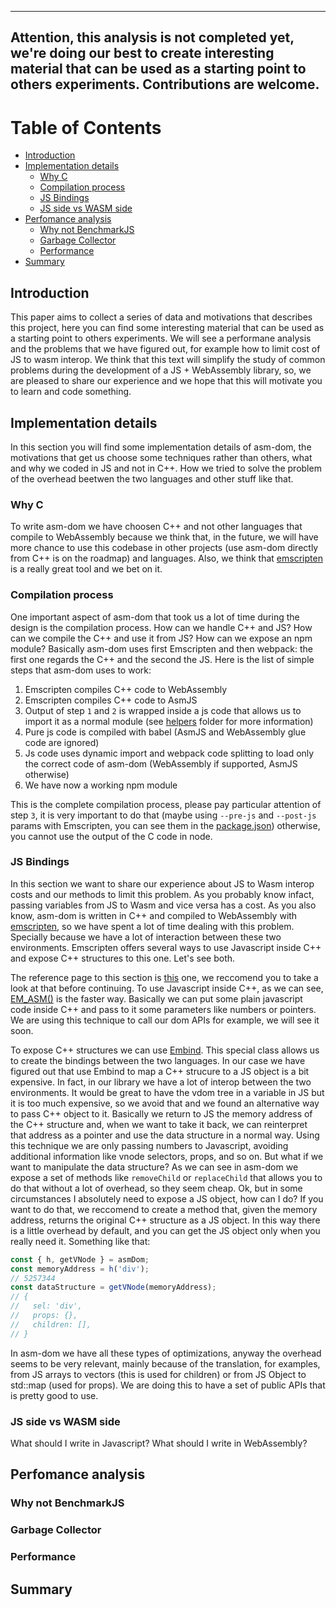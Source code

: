 
---
**Attention, this analysis is not completed yet, we're doing our best to create interesting material that can be used as a starting point to others experiments. Contributions are welcome.**
---


# Table of Contents

- [Introduction](#introduction)
- [Implementation details](#implementation-details)
	- [Why C](#why-c)
	- [Compilation process](#compilation-process)
	- [JS Bindings](#js-bindings)
	- [JS side vs WASM side](#js-side-vs-wasm-side)
- [Perfomance analysis](#perfomance-analysis)
	- [Why not BenchmarkJS](#why-not-benchmarkjs)
	- [Garbage Collector](#garbage-collector)
	- [Performance](#performance)
- [Summary](#summary)

## Introduction
This paper aims to collect a series of data and motivations that describes this project, here you can find some interesting material that can be used as a starting point to others experiments. We will see a performane analysis and the problems that we have figured out, for example how to limit cost of JS to wasm interop. We think that this text will simplify the study of common problems during the development of a JS + WebAssembly library, so, we are pleased to share our experience and we hope that this will motivate you to learn and code something.

## Implementation details
In this section you will find some implementation details of asm-dom, the motivations that get us choose some techniques rather than others, what and why we coded in JS and not in C++. How we tried to solve the problem of the overhead beetwen the two languages and other stuff like that.

### Why C
To write asm-dom we have choosen C++ and not other languages that compile to WebAssembly because we think that, in the future, we will have more chance to use this codebase in other projects (use asm-dom directly from C++ is on the roadmap) and languages. Also, we think that [emscripten](http://kripken.github.io/emscripten-site/) is a really great tool and we bet on it.

### Compilation process
One important aspect of asm-dom that took us a lot of time during the design is the compilation process. How can we handle C++ and JS? How can we compile the C++ and use it from JS? How can we expose an npm module?
Basically asm-dom uses first Emscripten and then webpack: the first one regards the C++ and the second the JS.
Here is the list of simple steps that asm-dom uses to work:

1. Emscripten compiles C++ code to WebAssembly
2. Emscripten compiles C++ code to AsmJS
3. Output of step `1` and `2` is wrapped inside a js code that allows us to import it as a normal module (see [helpers](https://github.com/mbasso/asm-dom/tree/master/src/helpers) folder for more information)
4. Pure js code is compiled with babel (AsmJS and WebAssembly glue code are ignored)
5. Js code uses dynamic import and webpack code splitting to load only the correct code of asm-dom (WebAssembly if supported, AsmJS otherwise)
6. We have now a working npm module

This is the complete compilation process, please pay particular attention of step `3`, it is very important to do that (maybe using `--pre-js` and `--post-js` params with Emscripten, you can see them in the [package.json](https://github.com/mbasso/asm-dom/tree/master/package.json)) otherwise, you cannot use the output of the C code in node.

### JS Bindings
In this section we want to share our experience about JS to Wasm interop costs and our methods to limit this problem. As you probably know infact, passing variables from JS to Wasm and vice versa has a cost. As you also know, asm-dom is written in C++ and compiled to WebAssembly with [emscripten](http://kripken.github.io/emscripten-site/), so we have spent a lot of time dealing with this problem. Specially because we have a lot of interaction between these two environments. Emscripten offers several ways to use Javascript inside C++ and expose C++ structures to this one. Let's see both.

The reference page to this section is [this](http://kripken.github.io/emscripten-site/docs/porting/connecting_cpp_and_javascript/Interacting-with-code.html) one, we reccomend you to take a look at that before continuing.
To use Javascript inside C++, as we can see, [EM_ASM()](http://kripken.github.io/emscripten-site/docs/porting/connecting_cpp_and_javascript/Interacting-with-code.html#interacting-with-code-call-javascript-from-native) is the faster way. Basically we can put some plain javascript code inside C++ and pass to it some parameters like numbers or pointers. We are using this technique to call our dom APIs for example, we will see it soon.

To expose C++ structures we can use [Embind](http://kripken.github.io/emscripten-site/docs/porting/connecting_cpp_and_javascript/embind.html#embind-val-guide). This special class allows us to create the bindings between the two languages.
In our case we have figured out that use Embind to map a C++ strucure to a JS object is a bit expensive. In fact, in our library we have a lot of interop between the two environments. It would be great to have the vdom tree in a variable in JS but it is too much expensive, so we avoid that and we found an alternative way to pass C++ object to it. Basically we return to JS the memory address of the C++ structure and, when we want to take it back, we can reinterpret that address as a pointer and use the data structure in a normal way. Using this technique we are only passing numbers to Javascript, avoiding additional information like vnode selectors, props, and so on. But what if we want to manipulate the data structure? As we can see in asm-dom we expose a set of methods like `removeChild` or `replaceChild` that allows you to do that without a lot of overhead, so they seem cheap. Ok, but in some circumstances I absolutely need to expose a JS object, how can I do? If you want to do that, we reccomend to create a method that, given the memory address, returns the original C++ structure as a JS object. In this way there is a little overhead by default, and you can get the JS object only when you really need it. Something like that:

```js
const { h, getVNode } = asmDom;
const memoryAddress = h('div');
// 5257344
const dataStructure = getVNode(memoryAddress);
// {
//   sel: 'div',
//	 props: {},
//	 children: [],
// }
```

In asm-dom we have all these types of optimizations, anyway the overhead seems to be very relevant, mainly because of the translation, for examples, from JS arrays to vectors (this is used for children) or from JS Object to std::map (used for props). We are doing this to have a set of public APIs that is pretty good to use.

### JS side vs WASM side
What should I write in Javascript? What should I write in WebAssembly?

## Perfomance analysis

### Why not BenchmarkJS

### Garbage Collector

### Performance

## Summary

